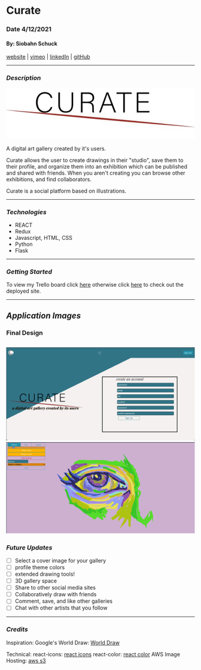 # Curate

### Date 4/12/2021

#### By: Siobahn Schuck

[website](https://www.siobahnschuck.com) |
[vimeo](https://www.vimeo.com/siobahnschuck)
| [linkedIn](https://www.linkedin.com/in/siobahnschuck/) |
[gitHub](https://github.com/siobahnschuck)

---

### **_Description_**

![logo](./img/curate-full-whitebg.jpg) 

A digital art gallery created by it's users.

Curate allows the user to create drawings in their "studio", save them to their profile, and organize them into an exhibition which can be published and shared with friends. When you aren't creating you can browse other exhibitions, and find collaborators. 

Curate is a social platform based on illustrations.

---

### **_Technologies_**

- REACT 
- Redux
- Javascript, HTML, CSS
- Python
- Flask

---
### **_Getting Started_**

To view my Trello board click [here](https://trello.com/b/MXSFGhnY/capstone-cavemind-curate)
otherwise click [here]() to check out the deployed site.

---

## **_Application Images_**

### Final Design
![home](./img/home.png)
![studio](./img/studio.png) 
---

### **_Future Updates_**

- [ ] Select a cover image for your gallery
- [ ] profile theme colors
- [ ] extended drawing tools!
- [ ] 3D gallery space
- [ ] Share to other social media sites
- [ ] Collaboratively draw with friends
- [ ] Comment, save, and like other galleries 
- [ ] Chat with other artists that you follow 

---

### **_Credits_**
Inspiration: 
Google's World Draw: [World Draw](https://world-draw.appspot.com/draw)

Technical: 
react-icons: [react icons](https://react-icons.github.io/react-icons)
react-color: [react color](https://www.npmjs.com/package/react-color)
AWS Image Hosting: [aws s3](https://aws.amazon.com/)
